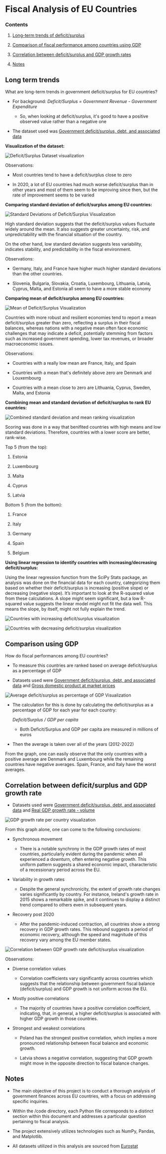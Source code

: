 # Fiscal Analysis of EU Countries

### Contents

1. [Long-term trends of deficit/surplus](#long-term-trends)

2. [Comparison of fiscal performance among countries using GDP](#comparison-using-gdp)

3. [Correlation between deficit/surplus and GDP growth rates](#correlation-between-deficitsurplus-and-gdp-growth-rate)

4. [Notes](#notes)

## Long term trends

What are long-term trends in government deficit/surplus for EU countries?

- For background: *Deficit/Surplus = Government Revenue - Government Expenditure*

    - So, when looking at deficit/surplus, it's good to have a positive observed value rather than a negative one

- The dataset used was [Government deficit/surplus, debt, and associated data](https://ec.europa.eu/eurostat/databrowser/view/gov_10dd_edpt1__custom_10088085/default/table?lang=en)

**Visualization of the dataset:**

![Deficit/Surplus Dataset visualization](images/long-term-trends-big-dataset-visual.jpg)

Observations:

- Most countries tend to have a deficit/surplus close to zero

- In 2020, a lot of EU countries had much worse deficit/surplus than in other years and most of them seem to be improving since then, but the rate of improvement seems to be varied

**Comparing standard deviation of deficit/surplus among EU countries:**

![Standard Deviations of Deficit/Surplus Visualization](images/long_term_trends_stddev.jpg)

High standard deviation suggests that the deficit/surplus values fluctuate widely around the mean. It also suggests greater uncertainty, risk, and unpredictability with the financial situation of the country. 

On the other hand, low standard deviation suggests less variability, indicates stability, and predictability in the fiscal environment. 

Observations:

- Germany, Italy, and France have higher much higher standard deviations than the other countries. 

- Slovenia, Bulgaria, Slovakia, Croatia, Luxembourg, Lithuania, Latvia, Cyprus, Malta, and Estonia all seem to have a more stable economy

**Comparing mean of deficit/surplus among EU countries:**

![Mean of Deficit/Surplus Visualization](images/long_term_trends_mean.jpg)

Countries with more robust and resilient economies tend to report a mean deficit/surplus greater than zero, reflecting a surplus in their fiscal balances, whereas nations with a negative mean often face economic challenges that may indicate a deficit, potentially stemming from factors such as increased government spending, lower tax revenues, or broader macroeconomic issues.

Observations:

- Countries with a really low mean are France, Italy, and Spain

- Countries with a mean that's definitely above zero are Denmark and Louxembourg

- Countries with a mean close to zero are Lithuania, Cyprus, Sweden, Malta, and Estonia

**Combining mean and standard deviation of deficit/surplus to rank EU countries:**

![Combined standard deviation and mean ranking visualization](images/long_term_trends_combined_rank.jpg)

Scoring was done in a way that benifited countries with high means and low standard deviations. Therefore, countries with a lower score are better, rank-wise.

Top 5 (from the top):

1. Estonia

2. Luxembourg

3. Malta

4. Cyprus

5. Latvia

Bottom 5 (from the bottom):

1. France

2. Italy

3. Germany

4. Spain

5. Belgium

**Using linear regression to identify countries with increasing/decreasing deficit/surplus:**

Using the linear regression function from the SciPy Stats package, an analysis was done on the financial data for each country, categorizing them based on whether their deficit/surplus is increasing (positive slope) or decreasing (negative slope). It’s important to look at the R-squared value from these calculations. A slope might seem significant, but a low R-squared value suggests the linear model might not fit the data well. This means the slope, by itself, might not fully explain the trend.

![Countries with increasing deficit/surplus visualization](images/long_term_trends_increasing_slope.jpg)

![Countries with decreasing deficit/surplus visualization](images/long_term_trends_decreasing_slope.jpg)

## Comparison using GDP

How do fiscal performances among EU countries?

- To measure this countries are ranked based on average deficit/surplus as a percentage of GDP

- Datasets used were [Government deficit/surplus, debt, and associated data](https://ec.europa.eu/eurostat/databrowser/view/gov_10dd_edpt1__custom_10088085/default/table?lang=en) and [Gross domestic product at market prices](https://ec.europa.eu/eurostat/databrowser/view/tec00001/default/table?lang=en&category=t_na10.t_nama10.t_nama_10_ma)

![Average deficit/surplus as percentage of GDP Visualization](images/comparing_gdp_percentage_deficitsurplus.jpg)

- The calculation for this is done by calculating the deficit/surplus as a percentage of GDP for each year for each country:

    *Deficit/Surplus / GDP per capita*

    - Both Deficit/Surplus and GDP per capita are measured in millions of euros

- Then the average is taken over all of the years (2012-2022)

From the graph, one can easily observe that the only countries with a positive average are Denmark and Luxembourg while the remaining countries have negative averages. Spain, France, and Italy have the worst averages.

## Correlation between deficit/surplus and GDP growth rate

- Datasets used were [Government deficit/surplus, debt, and associated data](https://ec.europa.eu/eurostat/databrowser/view/gov_10dd_edpt1__custom_10088085/default/table?lang=en) and [Real GDP growth rate - volume](https://ec.europa.eu/eurostat/databrowser/view/tec00115/default/table?lang=en&category=t_na10.t_nama10.t_nama_10_ma)

![GDP growth rate per country visualization](images/correlation_gdp_growth_rate.jpg)

From this graph alone, one can come to the following conclusions:

- Synchronous movement

    - There is a notable synchrony in the GDP growth rates of most countries, particularly evident during the pandemic when all experienced a downturn, often entering negative growth. This uniform pattern suggests a shared economic impact, characteristic of a recessionary period across the EU.

- Variability in growth rates

    - Despite the general synchronicity, the extent of growth rate changes varies significantly by country. For instance, Ireland's growth rate in 2015 shows a remarkable spike, and it continues to display a distinct trend compared to others even in subsequent years.

- Recovery post 2020

    - After the pandemic-induced contraction, all countries show a strong recovery in GDP growth rates. This rebound suggests a period of economic recovery, although the speed and magnitude of this recovery vary among the EU member states.

![Correlation between GDP growth rate deficit/surplus visualization](images/correlation.jpg)

Observations:

- Diverse correlation values

    - Correlation coefficients vary significantly across countries which suggests that the relationship between government fiscal balance (deficit/surplus) and GDP growth is not uniform across the EU.

- Mostly positive correlations

    - The majority of countries have a positive correlation coefficient, indicating, that, in general, a higher deficit/surplus is associated with higher GDP growth in those countries.

- Strongest and weakest correlations

    - Poland has the strongest positive correlation, which implies a more pronounced relationship between fiscal balance and economic growth.

    - Latvia shows a negative correlation, suggesting that GDP growth might move in the opposite direction to fiscal balance changes.

## Notes

- The main objective of this project is to conduct a thorough analysis of government finances across EU countries, with a focus on addressing specific inquiries.

- Within the /code directory, each Python file corresponds to a distinct section within this document and addresses a particular question pertaining to fiscal analysis.

- The project extensively utilizes technologies such as NumPy, Pandas, and Matplotlib.

- All datasets utilized in this analysis are sourced from [Eurostat](https://ec.europa.eu/eurostat/web/main/data/database)




